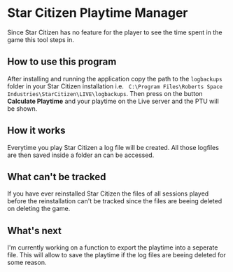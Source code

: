 # Star Citizen Playtime Manager

Since Star Citizen has no feature for the player to see the time spent in the game this tool steps in.

## How to use this program

After installing and running the application copy the path to the ``` logbackups ``` folder in your Star Citizen installation i.e. ```  C:\Program Files\Roberts Space Industries\StarCitizen\LIVE\logbackups ```. Then press on the button **Calculate Playtime** and your playtime on the Live server and the PTU will be shown. 

## How it works
Everytime you play Star Citizen a log file will be created. All those logfiles are then saved inside a folder an can be accessed. 

## What can't be tracked
If you have ever reinstalled Star Citizen the files of all sessions played before the reinstallation can't be tracked since the files are beeing deleted on deleting the game. 

## What's next

I'm currently working on a function to export the playtime into a seperate file. This will allow to save the playtime if the log files are beeing deleted for some reason.  
